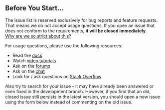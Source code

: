 ## Before You Start...

The issue list is reserved exclusively for bug reports and feature requests. That means we do not accept usage questions. If you open an issue that does not conform to the requirements, **it will be closed immediately**.<br>[Why are we so strict about this?](#modal)

For usage questions, please use the following resources:

- Read the [docs](https://vuejs.org/guide/)
- Watch [video tutorials](https://laracasts.com/series/learn-vue-2-step-by-step)
- Ask on the [forums](https://forum.vuejs.org/)
- Ask on the [chat](https://chat.vuejs.org)
- Look for / ask questions on [Stack Overflow](https://stackoverflow.com/questions/ask?tags=vue.js)

Also try to search for your issue - it may have already been answered or even fixed in the development branch. However, if you find that an old, closed issue still persists in the latest version, you should open a new issue using the form below instead of commenting on the old issue.
